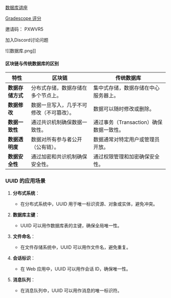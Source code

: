 
[数据库讲座](https://db.cs.cmu.edu/seminar2022/)

[Gradescope 评分](https://www.gradescope.com/)

邀请码： PXWVR5

加入Discord讨论问题

![[数据库.png]]



#### **区块链与传统数据库的区别**

|特性|区块链|传统数据库|
|---|---|---|
|**数据存储方式**|分布式存储，数据存储在多个节点上。|集中式存储，数据存储在中心服务器上。|
|**数据修改**|数据一旦写入，几乎不可修改（不可篡改）。|数据可以随时修改或删除。|
|**数据一致性**|通过共识机制确保数据一致性。|通过事务（Transaction）确保数据一致性。|
|**数据透明度**|数据对所有参与者公开（公有链）。|数据通常对特定用户或管理员开放。|
|**数据安全性**|通过加密和共识机制确保安全性。|通过权限管理和加密确保安全性。|


### **UUID 的应用场景**

1. **分布式系统**：
    
    - 在分布式系统中，UUID 用于唯一标识资源、对象或实体，避免冲突。
        
2. **数据库主键**：
    
    - UUID 可以用作数据库表的主键，确保全局唯一性。
        
3. **文件命名**：
    
    - 在文件存储系统中，UUID 可以用作文件名，避免重复。
        
4. **会话标识**：
    
    - 在 Web 应用中，UUID 可以用作会话 ID，确保唯一性。
        
5. **消息队列**：
    
    - 在消息队列中，UUID 可以用作消息的唯一标识符。
































